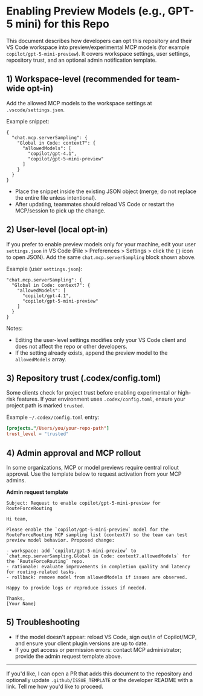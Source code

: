 # Enabling Preview Models (e.g., GPT-5 mini) for this Repo

This document describes how developers can opt this repository and their VS Code workspace into preview/experimental MCP models (for example `copilot/gpt-5-mini-preview`). It covers workspace settings, user settings, repository trust, and an optional admin notification template.

## 1) Workspace-level (recommended for team-wide opt-in)
Add the allowed MCP models to the workspace settings at `.vscode/settings.json`.

Example snippet:

```jsonc
{
  "chat.mcp.serverSampling": {
    "Global in Code: context7": {
      "allowedModels": [
        "copilot/gpt-4.1",
        "copilot/gpt-5-mini-preview"
      ]
    }
  }
}
```

- Place the snippet inside the existing JSON object (merge; do not replace the entire file unless intentional).
- After updating, teammates should reload VS Code or restart the MCP/session to pick up the change.

## 2) User-level (local opt-in)
If you prefer to enable preview models only for your machine, edit your user `settings.json` in VS Code (File > Preferences > Settings > click the `{}` icon to open JSON). Add the same `chat.mcp.serverSampling` block shown above.

Example (user `settings.json`):

```jsonc
"chat.mcp.serverSampling": {
  "Global in Code: context7": {
    "allowedModels": [
      "copilot/gpt-4.1",
      "copilot/gpt-5-mini-preview"
    ]
  }
}
```

Notes:
- Editing the user-level settings modifies only your VS Code client and does not affect the repo or other developers.
- If the setting already exists, append the preview model to the `allowedModels` array.

## 3) Repository trust (.codex/config.toml)
Some clients check for project trust before enabling experimental or high-risk features. If your environment uses `.codex/config.toml`, ensure your project path is marked `trusted`.

Example `~/.codex/config.toml` entry:

```toml
[projects."/Users/you/your-repo-path"]
trust_level = "trusted"
```

## 4) Admin approval and MCP rollout
In some organizations, MCP or model previews require central rollout approval. Use the template below to request activation from your MCP admins.

**Admin request template**

```
Subject: Request to enable copilot/gpt-5-mini-preview for RouteForceRouting

Hi team,

Please enable the `copilot/gpt-5-mini-preview` model for the RouteForceRouting MCP sampling list (context7) so the team can test preview model behavior. Proposed change:

- workspace: add `copilot/gpt-5-mini-preview` to `chat.mcp.serverSampling.Global in Code: context7.allowedModels` for the `RouteForceRouting` repo.
- rationale: evaluate improvements in completion quality and latency for routing-related tasks.
- rollback: remove model from allowedModels if issues are observed.

Happy to provide logs or reproduce issues if needed.

Thanks,
[Your Name]
```

## 5) Troubleshooting
- If the model doesn't appear: reload VS Code, sign out/in of Copilot/MCP, and ensure your client plugin versions are up to date.
- If you get access or permission errors: contact MCP administrator; provide the admin request template above.

---

If you'd like, I can open a PR that adds this document to the repository and optionally update `.github/ISSUE_TEMPLATE` or the developer README with a link. Tell me how you'd like to proceed.
